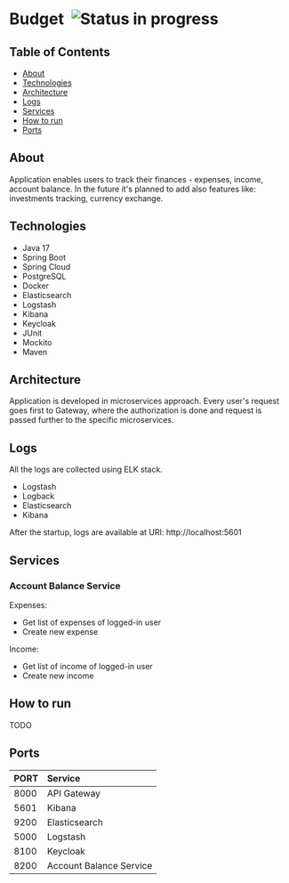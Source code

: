 # Budget &nbsp;![Status in progress](https://img.shields.io/badge/Status%20-In%20progress-orange)

## Table of Contents

* [About](#about)
* [Technologies](#technologies)
* [Architecture](#architecture)
* [Logs](#logs)
* [Services](#services)
* [How to run](#how-to-run)
* [Ports](#ports)

## About

Application enables users to track their finances - expenses, income, account balance.
In the future it's planned to add also features like: investments tracking, currency exchange.

## Technologies

- Java 17
- Spring Boot
- Spring Cloud
- PostgreSQL
- Docker
- Elasticsearch
- Logstash
- Kibana
- Keycloak
- JUnit
- Mockito
- Maven

## Architecture

Application is developed in microservices approach. Every user's request goes
first to Gateway, where the authorization is done and request is passed further to the specific
microservices.

## Logs

All the logs are collected using ELK stack.
* Logstash
* Logback
* Elasticsearch
* Kibana

After the startup, logs are available at URI:
http://localhost:5601

## Services
### Account Balance Service
Expenses:
* Get list of expenses of logged-in user
* Create new expense

Income:
* Get list of income of logged-in user
* Create new income

## How to run
TODO

## Ports

| PORT | Service                 |
|------|:------------------------|
| 8000 | API Gateway             |
| 5601 | Kibana                  |
| 9200 | Elasticsearch           |
| 5000 | Logstash                |
| 8100 | Keycloak                |
| 8200 | Account Balance Service |
